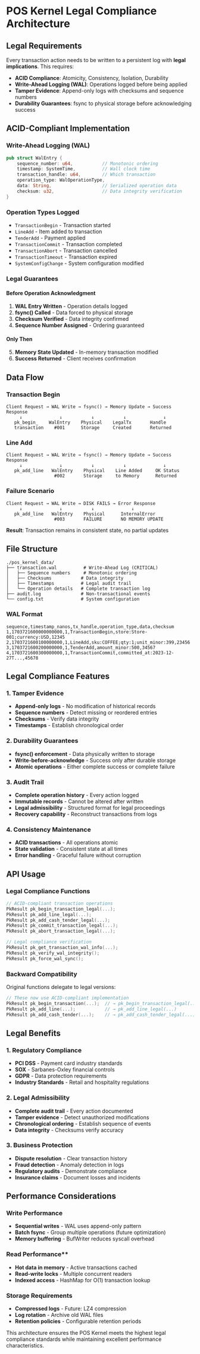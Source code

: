 # POS Kernel Legal Compliance Architecture

## Legal Requirements

Every transaction action needs to be written to a persistent log with **legal implications**. This requires:

- **ACID Compliance**: Atomicity, Consistency, Isolation, Durability
- **Write-Ahead Logging (WAL)**: Operations logged before being applied
- **Tamper Evidence**: Append-only logs with checksums and sequence numbers
- **Durability Guarantees**: fsync to physical storage before acknowledging success

## ACID-Compliant Implementation

### Write-Ahead Logging (WAL)

```rust
pub struct WalEntry {
    sequence_number: u64,           // Monotonic ordering
    timestamp: SystemTime,          // Wall clock time
    transaction_handle: u64,        // Which transaction
    operation_type: WalOperationType,
    data: String,                   // Serialized operation data
    checksum: u32,                  // Data integrity verification
}
```

### Operation Types Logged
- `TransactionBegin` - Transaction started
- `LineAdd` - Item added to transaction
- `TenderAdd` - Payment applied
- `TransactionCommit` - Transaction completed
- `TransactionAbort` - Transaction cancelled
- `TransactionTimeout` - Transaction expired
- `SystemConfigChange` - System configuration modified

### Legal Guarantees

#### Before Operation Acknowledgment
1. **WAL Entry Written** - Operation details logged
2. **fsync() Called** - Data forced to physical storage
3. **Checksum Verified** - Data integrity confirmed
4. **Sequence Number Assigned** - Ordering guaranteed

#### Only Then
5. **Memory State Updated** - In-memory transaction modified
6. **Success Returned** - Client receives confirmation

## Data Flow

### Transaction Begin
```
Client Request → WAL Write → fsync() → Memory Update → Success Response
     ↓              ↓           ↓           ↓              ↓
   pk_begin_    WalEntry    Physical    LegalTx       Handle
   transaction    #001      Storage     Created       Returned
```

### Line Add
```
Client Request → WAL Write → fsync() → Memory Update → Success Response
     ↓              ↓           ↓           ↓              ↓
   pk_add_line   WalEntry    Physical    Line Added     OK Status
                  #002       Storage     to Memory      Returned
```

### Failure Scenario
```
Client Request → WAL Write → DISK FAILS → Error Response
     ↓              ↓           ↓              ↓
   pk_add_line   WalEntry    Physical      InternalError
                  #003       FAILURE       NO MEMORY UPDATE
```

**Result**: Transaction remains in consistent state, no partial updates

## File Structure

```
./pos_kernel_data/
├── transaction.wal          # Write-Ahead Log (CRITICAL)
│   ├── Sequence numbers     # Monotonic ordering
│   ├── Checksums           # Data integrity
│   ├── Timestamps          # Legal audit trail
│   └── Operation details   # Complete transaction log
├── audit.log               # Non-transactional events
└── config.txt              # System configuration
```

### WAL Format
```
sequence,timestamp_nanos,tx_handle,operation_type,data,checksum
1,1703721600000000000,1,TransactionBegin,store:Store-001;currency:USD,12345
2,1703721600100000000,1,LineAdd,sku:COFFEE;qty:1;unit_minor:399,23456
3,1703721600200000000,1,TenderAdd,amount_minor:500,34567
4,1703721600300000000,1,TransactionCommit,committed_at:2023-12-27T...,45678
```

## Legal Compliance Features

### 1. Tamper Evidence
- **Append-only logs** - No modification of historical records
- **Sequence numbers** - Detect missing or reordered entries
- **Checksums** - Verify data integrity
- **Timestamps** - Establish chronological order

### 2. Durability Guarantees
- **fsync() enforcement** - Data physically written to storage
- **Write-before-acknowledge** - Success only after durable storage
- **Atomic operations** - Either complete success or complete failure

### 3. Audit Trail
- **Complete operation history** - Every action logged
- **Immutable records** - Cannot be altered after written
- **Legal admissibility** - Structured format for legal proceedings
- **Recovery capability** - Reconstruct transactions from logs

### 4. Consistency Maintenance
- **ACID transactions** - All operations atomic
- **State validation** - Consistent state at all times
- **Error handling** - Graceful failure without corruption

## API Usage

### Legal Compliance Functions
```c
// ACID-compliant transaction operations
PkResult pk_begin_transaction_legal(...);
PkResult pk_add_line_legal(...);
PkResult pk_add_cash_tender_legal(...);
PkResult pk_commit_transaction_legal(...);
PkResult pk_abort_transaction_legal(...);

// Legal compliance verification
PkResult pk_get_transaction_wal_info(...);
PkResult pk_verify_wal_integrity();
PkResult pk_force_wal_sync();
```

### Backward Compatibility
Original functions delegate to legal versions:
```c
// These now use ACID-compliant implementation
PkResult pk_begin_transaction(...);  // → pk_begin_transaction_legal(...)
PkResult pk_add_line(...);           // → pk_add_line_legal(...)
PkResult pk_add_cash_tender(...);    // → pk_add_cash_tender_legal(...)
```

## Legal Benefits

### 1. Regulatory Compliance
- **PCI DSS** - Payment card industry standards
- **SOX** - Sarbanes-Oxley financial controls  
- **GDPR** - Data protection requirements
- **Industry Standards** - Retail and hospitality regulations

### 2. Legal Admissibility
- **Complete audit trail** - Every action documented
- **Tamper evidence** - Detect unauthorized modifications
- **Chronological ordering** - Establish sequence of events
- **Data integrity** - Checksums verify accuracy

### 3. Business Protection
- **Dispute resolution** - Clear transaction history
- **Fraud detection** - Anomaly detection in logs
- **Regulatory audits** - Demonstrate compliance
- **Insurance claims** - Document losses and incidents

## Performance Considerations

### Write Performance
- **Sequential writes** - WAL uses append-only pattern
- **Batch fsync** - Group multiple operations (future optimization)
- **Memory buffering** - BufWriter reduces syscall overhead

### Read Performance**  
- **Hot data in memory** - Active transactions cached
- **Read-write locks** - Multiple concurrent readers
- **Indexed access** - HashMap for O(1) transaction lookup

### Storage Requirements
- **Compressed logs** - Future: LZ4 compression
- **Log rotation** - Archive old WAL files
- **Retention policies** - Configurable retention periods

This architecture ensures the POS Kernel meets the highest legal compliance standards while maintaining excellent performance characteristics.
